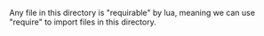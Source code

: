 Any file in this directory is "requirable" by lua, meaning we can use "require" to import files in this directory.
